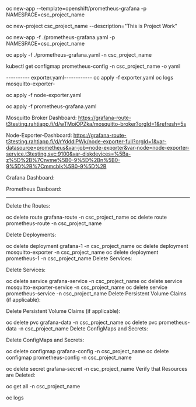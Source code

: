 oc new-app --template=openshift/prometheus-grafana -p NAMESPACE=csc_project_name

oc new-project csc_project_name --description="This is Project Work"

oc new-app -f ./prometheus-grafana.yaml -p NAMESPACE=csc_project_name

oc apply -f ./prometheus-grafana.yaml -n csc_project_name


kubectl get configmap prometheus-config -n csc_project_name -o yaml

---------- exporter.yaml------------
oc apply -f exporter.yaml
oc logs mosquitto-exporter-<pod-id>

oc apply -f node-exporter.yaml

oc apply -f prometheus-grafana.yaml

Mosquitto Broker Dashboard: 
https://grafana-route-t3testing.rahtiapp.fi/d/wTMoiOPZka/mosquitto-broker?orgId=1&refresh=5s

Node-Exporter-Dashboard:
https://grafana-route-t3testing.rahtiapp.fi/d/rYdddlPWk/node-exporter-full?orgId=1&var-datasource=prometheus&var-job=node-exporter&var-node=node-exporter-service.t3testing.svc:9100&var-diskdevices=%5Ba-z%5D%2B%7Cnvme%5B0-9%5D%2Bn%5B0-9%5D%2B%7Cmmcblk%5B0-9%5D%2B

Grafana Dashboard:
       
Prometheus Dasboard:

------------
Delete the Routes:

oc delete route grafana-route -n csc_project_name
oc delete route prometheus-route -n csc_project_name

Delete Deployments:

oc delete deployment grafana-1 -n csc_project_name
oc delete deployment mosquitto-exporter -n csc_project_name
oc delete deployment prometheus-1 -n csc_project_name
Delete Services:

Delete Services:

oc delete service grafana-service -n csc_project_name
oc delete service mosquitto-exporter-service -n csc_project_name
oc delete service prometheus-service -n csc_project_name
Delete Persistent Volume Claims (if applicable):

Delete Persistent Volume Claims (if applicable):

oc delete pvc grafana-data -n csc_project_name
oc delete pvc prometheus-data -n csc_project_name
Delete ConfigMaps and Secrets:

Delete ConfigMaps and Secrets:

oc delete configmap grafana-config -n csc_project_name
oc delete configmap prometheus-config -n csc_project_name

oc delete secret grafana-secret -n csc_project_name
Verify that Resources are Deleted:

oc get all -n csc_project_name

oc logs <grafana-pod>
